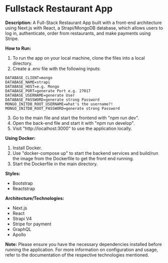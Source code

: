 # Fullstack Restaurant App

**Description:**
A Full-Stack Restaurant App built with a front-end architecture using Next.js with React, a Strapi/MongoDB database, which allows users to log in, authenticate, order from restaurants, and make payments using Stripe.

**How to Run:**
1. To run the app on your local machine, clone the files into a local directory.
2. Create a .env file with the following inputs:

```plaintext
DATABASE_CLIENT=mongo
DATABASE_NAME=strapi
DATABASE_HOST=e.g. Mongo
DATABASE_PORT=generate Port e.g. 27017
DATABASE_USERNAME=generate User
DATABASE_PASSWORD=generate strong Password
MONGO_INITDB_ROOT_USERNAME=what's the username?!
MONGO_INITDB_ROOT_PASSWORD=generate strong Password
```

3. Go to the main file and start the frontend with "npm run dev".
4. Open the back-end file and start it with "npm run develop".
5. Visit "http://localhost:3000" to use the application locally.

**Using Docker:**
1. Install Docker.
2. Use "docker-compose up" to start the backend services and build/run the image from the Dockerfile to get the front end running.
3. Start the Dockerfile in the main directory.

**Styles:**
- Bootstrap
- Reactstrap

**Architecture/Technologies:**
- Next.js
- React
- Strapi V4
- Stripe for payment
- GraphQL
- Apollo

**Note:**
Please ensure you have the necessary dependencies installed before running the application. For more information on configuration and usage, refer to the documentation of the respective technologies mentioned.